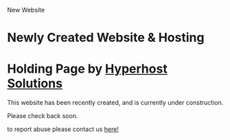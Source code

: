 New Website

Newly Created Website & Hosting
===============================

Holding Page by [Hyperhost Solutions](https://hyperhostsolutions.com)
=====================================================================

This website has been recently created, and is currently under construction.

Please check back soon.

to report abuse please contact us [here!](mailto:abuse@hyperhostsolutions)
